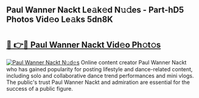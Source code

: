 ## Paul Wanner Nackt Le𝚊k𝚎d N𝚞𝚍es - Part-hD5 Photos Vid𝚎o Le𝚊ks 5dn8K

# <h2><a href="http://fb8wzb.evod.top/?m=Paul+Wanner+Nackt">🔗 👉🔴 Paul Wanner Nackt Vid𝚎o Ph𝚘t𝚘s</a></h2>

[![Paul Wanner Nackt N𝚞d𝚎s](https://i.imgur.com/8V9OHl7.gif)](http://fb8wzb.evod.top/?m=Paul+Wanner+Nackt)
Online content creator Paul Wanner Nackt who has gained popularity for posting lifestyle and dance-related content, including solo and collaborative dance trend performances and mini vlogs. The public's trust Paul Wanner Nackt and admiration are essential for the success of a public figure. 
